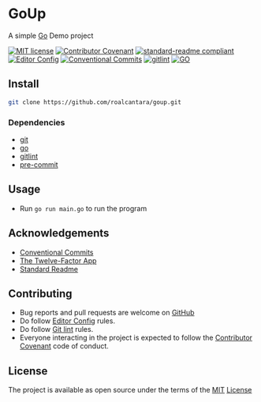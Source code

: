 # GoUp

A simple [Go][10] Demo project

[![MIT license](https://img.shields.io/badge/License-MIT-brightgreen.svg)](LICENSE)
[![Contributor Covenant](https://img.shields.io/badge/Contributor%20Covenant-2.0-4baaaa.svg)][2]
[![standard-readme compliant](https://img.shields.io/badge/readme%20style-standard-brightgreen.svg?style=flat-square)][5]
[![Editor Config](https://img.shields.io/badge/Editor%20Config-1.0.1-crimson.svg?style=plastic&logo=editorconfig)][5]
[![Conventional Commits](https://img.shields.io/badge/Conventional%20Commits-1.0.0-yellow.svg?style=plastic&logo=conventionalcommits)][3]
[![gitlint](https://img.shields.io/badge/gitlint-0.18.0-magenta.svg?style=plastic&logo=git)][8]
[![GO](https://img.shields.io/badge/GO-1.19.3-blue.svg?style=plastic&logo=go)][10]

## Install

```sh
git clone https://github.com/roalcantara/goup.git
```

### Dependencies

- [git][6]
- [go][10]
- [gitlint][8]
- [pre-commit][9]

## Usage

- Run `go run main.go` to run the program

## Acknowledgements

- [Conventional Commits][3]
- [The Twelve-Factor App][4]
- [Standard Readme][6]

## Contributing

- Bug reports and pull requests are welcome on [GitHub][0]
- Do follow [Editor Config][5] rules.
- Do follow [Git lint][7] rules.
- Everyone interacting in the project is expected to follow the [Contributor Covenant][2] code of conduct.

## License

The project is available as open source under the terms of the [MIT][1] [License](LICENSE)

[0]: https://github.com/roalcantara/GoApi
[1]: https://opensource.org/licenses/MIT "Open Source Initiative"
[2]: https://contributor-covenant.org "A Code of Conduct for Open Source Communities"
[3]: https://conventionalcommits.org "Conventional Commits"
[4]: https://12factor.net "The Twelve-Factor App"
[5]: https://editorconfig.org "EditorConfig"
[6]: https://github.com/RichardLitt/standard-readme "Standard Readme"
[7]: https://git-scm.com "Git"
[8]: https://jorisroovers.com/gitlint "git commit message linter"
[9]: https://pre-commit.com "A framework for managing and maintaining multi-language pre-commit hooks"
[10]: https://go.dev "Go"
